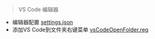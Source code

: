 > VS Code 编辑器
- 编辑器配置 [settings.json](https://github.com/colindcli/CodeGit/blob/master/VS%20Code/settings.json)
- 添加VS Code到文件夹右键菜单 [vsCodeOpenFolder.reg](https://github.com/colindcli/CodeGit/blob/master/VS%20Code/vsCodeOpenFolder.reg)
